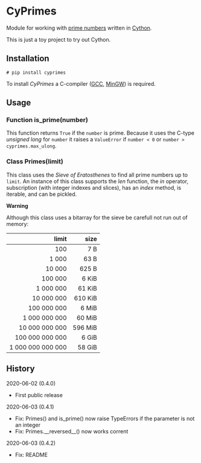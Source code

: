 # CyPrimes

Module for working with [prime numbers](https://en.wikipedia.org/wiki/Prime_number) written
in [Cython](https://cython.org/).

This is just a toy project to try out Cython.


## Installation

    # pip install cyprimes

To install *CyPrimes* a C-compiler ([GCC](https://en.wikipedia.org/wiki/GNU_Compiler_Collection),
[MinGW](https://en.wikipedia.org/wiki/MinGW)) is required.


## Usage

### Function is_prime(number)

This function returns `True` if the `number` is prime. Because it uses the C-type *unsigned long*
for `number` it raises a `ValueError` if `number < 0` or `number > cyprimes.max_ulong`.


### Class Primes(limit)

This class uses the *Sieve of Eratosthenes* to find all prime numbers up to `limit`. An instance of
this class supports the *len* function, the *in* operator, subscription (with integer indexes and slices),
has an *index* method, is iterable, and can be pickled.

**Warning**

Although this class uses a bitarray for the sieve be carefull not run out of memory:

|       limit       |   size   |
| ----------------: | -------: |
|               100 |      7 B |
|             1 000 |     63 B |
|            10 000 |    625 B |
|           100 000 |    6 KiB |
|         1 000 000 |   61 KiB |
|        10 000 000 |  610 KiB |
|       100 000 000 |    6 MiB |
|     1 000 000 000 |   60 MiB |
|    10 000 000 000 |  596 MiB |
|   100 000 000 000 |    6 GiB |
| 1 000 000 000 000 |   58 GiB |


## History

2020-06-02 (0.4.0)

* First public release

2020-06-03 (0.4.1)

* Fix: Primes() and is_prime() now raise TypeErrors if the parameter is not an integer
* Fix: Primes.\_\_reversed\_\_() now works corrent

2020-06-03 (0.4.2)
* Fix: README

